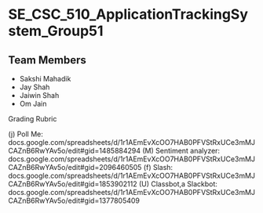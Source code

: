 # SE_CSC_510_ApplicationTrackingSystem_Group51

## Team Members
- Sakshi Mahadik
- Jay Shah
- Jaiwin Shah
- Om Jain

Grading Rubric

(j) Poll Me: docs.google.com/spreadsheets/d/1r1AEmEvXcOO7HAB0PFVStRxUCe3mMJCAZnB6RwYAv5o/edit#gid=1485884294
(M) Sentiment analyzer: docs.google.com/spreadsheets/d/1r1AEmEvXcOO7HAB0PFVStRxUCe3mMJCAZnB6RwYAv5o/edit#gid=2096460505
(f) Slash: docs.google.com/spreadsheets/d/1r1AEmEvXcOO7HAB0PFVStRxUCe3mMJCAZnB6RwYAv5o/edit#gid=1853902112
(U) Classbot,a Slackbot: docs.google.com/spreadsheets/d/1r1AEmEvXcOO7HAB0PFVStRxUCe3mMJCAZnB6RwYAv5o/edit#gid=1377805409
